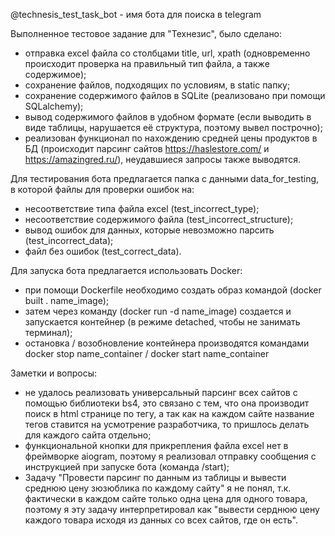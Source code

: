 @technesis_test_task_bot - имя бота для поиска в telegram

Выполненное тестовое задание для "Технезис", было сделано:
- отправка excel файла со столбцами title, url, xpath (одновременно происходит проверка на правильный тип файла, а также содержимое);
- сохранение файлов, подходящих по условиям, в static папку;
- сохранение содержимого файлов в SQLite (реализовано при помощи SQLalchemy);
- вывод содержимого файлов в удобном формате (если выводить в виде таблицы, нарушается её структура, поэтому вывел построчно);
- реализован функционал по нахождению средней цены продуктов в БД (происходит парсинг сайтов https://haslestore.com/ и https://amazingred.ru/), неудавшиеся запросы также выводятся.

Для тестирования бота предлагается папка с данными data_for_testing, в которой файлы для проверки ошибок на:
- несоответствие типа файла excel (test_incorrect_type);
- несоответствие содержимого файла (test_incorrect_structure);
- вывод ошибок для данных, которые невозможно парсить (test_incorrect_data);
- файл без ошибок (test_correct_data).

Для запуска бота предлагается использовать Docker:
- при помощи Dockerfile необходимо создать образ командой (docker built . name_image);
- затем через команду (docker run -d name_image) создается и запускается контейнер (в режиме detached, чтобы не занимать терминал);
- остановка / возобновление контейнера производятся командами docker stop name_container / docker start name_container

Заметки и вопросы:
- не удалось реализовать универсальный парсинг всех сайтов с помощью библиотеки bs4, 
это связано с тем, что она производит поиск в html странице по тегу, а так как на каждом 
сайте название тегов ставится на усмотрение разработчика, то пришлось делать для каждого сайта отдельно; 
- функциональной кнопки для прикрепления файла excel нет в фреймворке aiogram, поэтому я реализовал 
отправку сообщения с инструкцией при запуске бота (команда /start);
- Задачу "Провести парсинг по данным из таблицы и вывести среднюю цену зюзюблика по каждому сайту" я не понял, 
т.к. фактически в каждом сайте только одна цена для одного товара, поэтому я эту задачу интерпретировал как 
"вывести серднюю цену каждого товара исходя из данных со всех сайтов, где он есть".

